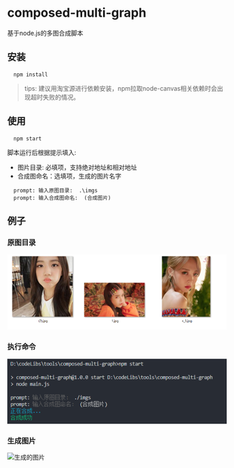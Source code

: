 #  composed-multi-graph

基于node.js的多图合成脚本

## 安装

```
  npm install
```

> tips: 建议用淘宝源进行依赖安装，npm拉取node-canvas相关依赖时会出现超时失败的情况。


## 使用

```
  npm start
```

脚本运行后根据提示填入:
- 图片目录: 必填项，支持绝对地址和相对地址
- 合成图命名：选填项，生成的图片名字


```
  prompt: 输入原图目录:  .\imgs
  prompt: 输入合成图命名:  (合成图片)
```

## 例子

### 原图目录

![图片目录资源](./md/1.png)

### 执行命令

![命令行](./md/2.png)

### 生成图片

![生成的图片](./md/3.png)


